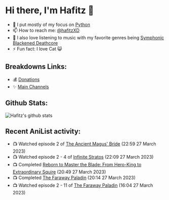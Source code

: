 # Hi there, I'm Hafitz 👋
- 🐍 I put mostly of my focus on [Python](https://python.org)
- 📫 How to reach me: [@hafitzXD](https://t.me/hafitzXD)
- 🎵 I also love listening to music with my favorite genres being [Symphonic Blackened Deathcore](https://youtu.be/qyYmS_iBcy4)
- ⚡ Fun fact: I love Cat 😺

## Breakdowns Links:
- 💰 [Donations](https://t.me/TheBreakdowns/2)
- ✨ [Main Channels](https://t.me/TheBreakdowns)

## Github Stats:
![Hafitz's github stats](https://github-readme-stats.vercel.app/api?username=breakdowns&show_icons=true&count_private=true&bg_color=00000000&text_color=777)

## Recent AniList activity:
<!-- ANILIST_ACTIVITY:start -->

-   📺 Watched episode 2 of [The Ancient Magus' Bride](https://anilist.co/anime/98436) (22:59 27 March 2023)
-   📺 Watched episode 2 - 4 of [Infinite Stratos](https://anilist.co/anime/9041) (22:09 27 March 2023)
-   📺 Completed [Reborn to Master the Blade: From Hero-King to Extraordinary Squire](https://anilist.co/anime/142193) (20:49 27 March 2023)
-   📺 Completed [The Faraway Paladin](https://anilist.co/anime/132473) (20:14 27 March 2023)
-   📺 Watched episode 2 - 11 of [The Faraway Paladin](https://anilist.co/anime/132473) (16:04 27 March 2023)

<!-- ANILIST_ACTIVITY:end -->
